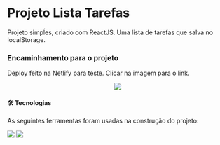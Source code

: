 <h1 algin='center'>Projeto Lista Tarefas</h1>

  <p>Projeto simpĺes, criado com ReactJS. Uma lista de tarefas que salva no localStorage.</p>


<h3>Encaminhamento para o projeto</h3>

  Deploy feito na Netlify para teste. Clicar na imagem para o link.

<p align='center'><a href='https://lista-tarefas-reactjs.netlify.app/'><img src='https://github.com/pauloricardoma/imagens/blob/main/lista-tarefas.png?raw=true'></a></p>

<h4>🛠 Tecnologias</h4>

As seguintes ferramentas foram usadas na construção do projeto:

<img src='https://img.shields.io/badge/JavaScript-323330?style=for-the-badge&logo=javascript&logoColor=F7DF1E' />
<img src='https://img.shields.io/badge/React-20232A?style=for-the-badge&logo=react&logoColor=61DAFB' />

